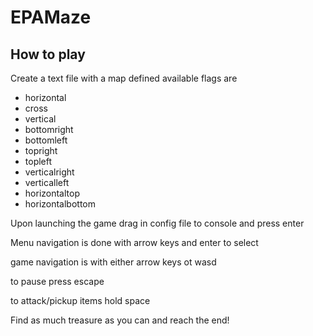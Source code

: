 # EPAMaze

## How to play

Create a text file with a map defined available flags are

- horizontal
- cross
- vertical
- bottomright
- bottomleft
- topright
- topleft
- verticalright
- verticalleft
- horizontaltop
- horizontalbottom

Upon launching the game drag in config file to console and press enter

Menu navigation is done with arrow keys and enter to select

game navigation is with either arrow keys ot wasd

to pause press escape

to attack/pickup items hold space

Find as much treasure as you can and reach the end!